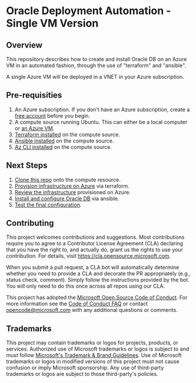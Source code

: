 # Oracle Deployment Automation - Single VM Version


## Overview

This reposiitory describes how to create and install Oracle DB on an Azure VM in an automated fashion, through the use of "terraform" and "ansible".

A single Azure VM will be deployed in a VNET in your Azure subscription.

## Pre-requisities

1. An Azure subscription. If you don't have an Azure subscription, create a [free account](https://azure.microsoft.com/en-us/free/?ref=microsoft.com&utm_source=microsoft.com&utm_medium=docs&utm_campaign=visualstudio) before you begin.
2. A compute source running Ubuntu. This can either be a local computer or [an Azure VM](https://learn.microsoft.com/en-us/azure/virtual-machines/linux/quick-create-portal?tabs=ubuntu). 
3. [Terraform installed](https://developer.hashicorp.com/terraform/downloads) on the compute source.
4. [Ansible installed](https://docs.ansible.com/ansible/latest/installation_guide/installation_distros.html) on the compute source.
5. [Az CLI installed](https://learn.microsoft.com/en-us/cli/azure/install-azure-cli-linux?pivots=apt) on the compute source.

## Next Steps

1. [Clone this repo]("./documentation/CLONE.md") onto the compute resource.
2. [Provision infrastructure on Azure](https://github.com/Pamir/oracle-deployment-automation/blob/feature/create-single-vm/terraform/bootstrap/single_instance/README.md) via terraform.
3. [Review the infrastructure](https://github.com/Pamir/oracle-deployment-automation/blob/feature/create-single-vm/documentation/REVIEW_INFRA.md) provisioned on Azure.
4. [Install and configure Oracle DB](https://github.com/Pamir/oracle-deployment-automation/blob/feature/create-single-vm/documentation/ANSIBLE.md) via ansible.
5. [Test the final configuration](https://github.com/Pamir/oracle-deployment-automation/blob/feature/create-single-vm/documentation/TEST.md).


## Contributing

This project welcomes contributions and suggestions.  Most contributions require you to agree to a
Contributor License Agreement (CLA) declaring that you have the right to, and actually do, grant us
the rights to use your contribution. For details, visit https://cla.opensource.microsoft.com.

When you submit a pull request, a CLA bot will automatically determine whether you need to provide
a CLA and decorate the PR appropriately (e.g., status check, comment). Simply follow the instructions
provided by the bot. You will only need to do this once across all repos using our CLA.

This project has adopted the [Microsoft Open Source Code of Conduct](https://opensource.microsoft.com/codeofconduct/).
For more information see the [Code of Conduct FAQ](https://opensource.microsoft.com/codeofconduct/faq/) or
contact [opencode@microsoft.com](mailto:opencode@microsoft.com) with any additional questions or comments.

## Trademarks

This project may contain trademarks or logos for projects, products, or services. Authorized use of Microsoft 
trademarks or logos is subject to and must follow 
[Microsoft's Trademark & Brand Guidelines](https://www.microsoft.com/en-us/legal/intellectualproperty/trademarks/usage/general).
Use of Microsoft trademarks or logos in modified versions of this project must not cause confusion or imply Microsoft sponsorship.
 Any use of third-party trademarks or logos are subject to those third-party's policies.
